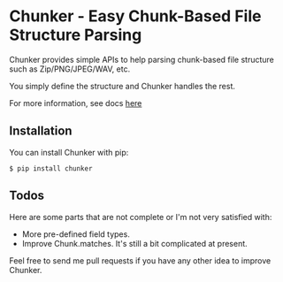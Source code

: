 Chunker - Easy Chunk-Based File Structure Parsing
=======
Chunker provides simple APIs to help parsing chunk-based file structure such as Zip/PNG/JPEG/WAV, etc.

You simply define the structure and Chunker handles the rest.

For more information, see docs [here](http://archangelsdy.github.io/chunker/index.html)

Installation
------------
You can install Chunker with pip:

```
$ pip install chunker
```

Todos
-----
Here are some parts that are not complete or I'm not very satisfied with:

* More pre-defined field types.
* Improve Chunk.matches. It's still a bit complicated at present.

Feel free to send me pull requests if you have any other idea to improve Chunker.
